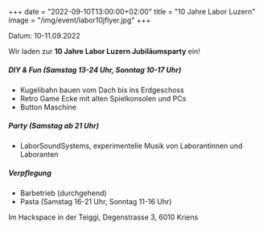 +++
date = "2022-09-10T13:00:00+02:00"
title = "10 Jahre Labor Luzern"
image = "/img/event/labor10jflyer.jpg"
+++

Datum: 10-11.09.2022

Wir laden zur **10 Jahre Labor Luzern Jubiläumsparty** ein!

##### DIY & Fun (Samstag 13-24 Uhr, Sonntag 10-17 Uhr)

- Kugelibahn bauen vom Dach bis ins Erdgeschoss
- Retro Game Ecke mit alten Spielkonsolen und PCs
- Button Maschine

##### Party (Samstag ab 21 Uhr)

- LaborSoundSystems, experimentelle Musik von Laborantinnen und Laboranten

##### Verpflegung

- Barbetrieb (durchgehend)
- Pasta (Samstag 16-21 Uhr, Sonntag 11-16 Uhr)

Im Hackspace in der Teiggi, Degenstrasse 3, 6010 Kriens

<!--more-->
